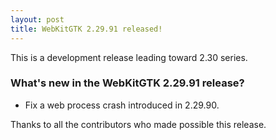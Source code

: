 ```yaml
---
layout: post
title: WebKitGTK 2.29.91 released!
---
```


This is a development release leading toward 2.30 series.

### What's new in the WebKitGTK 2.29.91 release?

 - Fix a web process crash introduced in 2.29.90.

Thanks to all the contributors who made possible this release.
